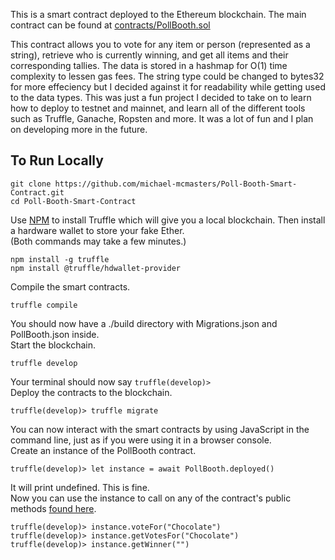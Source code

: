 This is a smart contract deployed to the Ethereum blockchain. The main contract can be found at [contracts/PollBooth.sol](https://github.com/michael-mcmasters/Poll-Booth-Smart-Contract/blob/master/contracts/PollBooth.sol)

This contract allows you to vote for any item or person (represented as a string), retrieve who is currently winning, and get all items and their corresponding tallies. The data is stored in a hashmap for O(1) time complexity to lessen gas fees. The string type could be changed to bytes32 for more effeciency but I decided against it for readability while getting used to the data types. This was just a fun project I decided to take on to learn how to deploy to testnet and mainnet, and learn all of the different tools such as Truffle, Ganache, Ropsten and more. It was a lot of fun and I plan on developing more in the future.

## To Run Locally

```
git clone https://github.com/michael-mcmasters/Poll-Booth-Smart-Contract.git
cd Poll-Booth-Smart-Contract
```

Use [NPM](https://www.npmjs.com/) to install Truffle which will give you a local blockchain. Then install a hardware wallet to store your fake Ether.
<br>
(Both commands may take a few minutes.)
```
npm install -g truffle
npm install @truffle/hdwallet-provider
```

Compile the smart contracts.
```
truffle compile
```
You should now have a ./build directory with Migrations.json and PollBooth.json inside.
<br>
Start the blockchain.
```
truffle develop
```
Your terminal should now say `truffle(develop)>`
<br>
Deploy the contracts to the blockchain.
```
truffle(develop)> truffle migrate
```

You can now interact with the smart contracts by using JavaScript in the command line, just as if you were using it in a browser console.
<br>
Create an instance of the PollBooth contract.
```
truffle(develop)> let instance = await PollBooth.deployed()
```
It will print undefined. This is fine.
<br>
Now you can use the instance to call on any of the contract's public methods [found here](https://github.com/michael-mcmasters/Poll-Booth-Smart-Contract/blob/master/contracts/PollBooth.sol).

```
truffle(develop)> instance.voteFor("Chocolate")
truffle(develop)> instance.getVotesFor("Chocolate")
truffle(develop)> instance.getWinner("")
```
